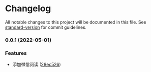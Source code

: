 # Changelog

All notable changes to this project will be documented in this file. See [standard-version](https://github.com/conventional-changelog/standard-version) for commit guidelines.


### 0.0.1 (2022-05-01)


### Features

* 添加微信阅读 ([28ec526](https://github.com/LstHeart/vscode-wxread/commit/28ec526a0d962f94eeb5be7d531f988126d1e4be))